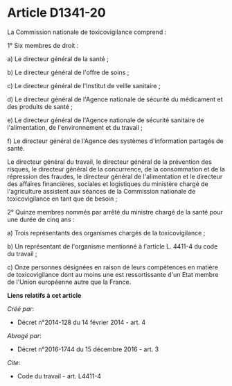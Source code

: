 # Article D1341-20

La Commission nationale de toxicovigilance comprend : 

1° Six membres de droit : 

a) Le directeur général de la santé ; 

b) Le directeur général de l'offre de soins ; 

c) Le directeur général de l'Institut de veille sanitaire ; 

d) Le directeur général de l'Agence nationale de sécurité du médicament et des produits de santé ; 

e) Le directeur général de l'Agence nationale de sécurité sanitaire de l'alimentation, de l'environnement et du travail ; 

f) Le directeur général de l'Agence des systèmes d'information partagés de santé. 

Le directeur général du travail, le directeur général de la prévention des risques, le directeur général de la concurrence,
de la consommation et de la répression des fraudes, le directeur général de l'alimentation et le directeur des affaires
financières, sociales et logistiques du ministère chargé de l'agriculture assistent aux séances de la Commission nationale de
toxicovigilance en tant que de besoin ; 

2° Quinze membres nommés par arrêté du ministre chargé de la santé pour une durée de cinq ans : 

a) Trois représentants des organismes chargés de la toxicovigilance ; 

b) Un représentant de l'organisme mentionné à l'article L. 4411-4 du code du travail ; 

c) Onze personnes désignées en raison de leurs compétences en matière de toxicovigilance dont au moins une est ressortissante
d'un Etat membre de l'Union européenne autre que la France.

**Liens relatifs à cet article**

_Créé par_:

  - Décret n°2014-128 du 14 février 2014 - art. 4

_Abrogé par_:

  - Décret n°2016-1744 du 15 décembre 2016 - art. 3

_Cite_:

  - Code du travail - art. L4411-4
